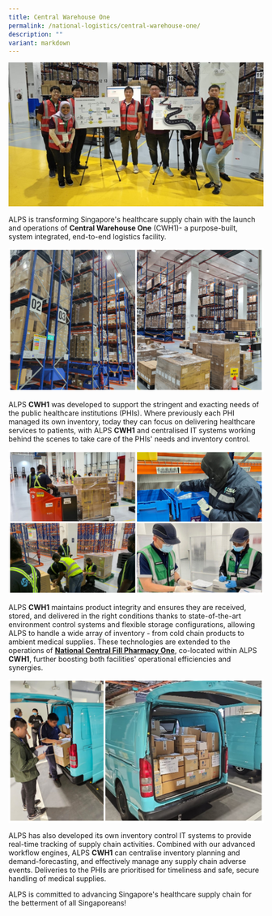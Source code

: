 ```yaml
---
title: Central Warehouse One
permalink: /national-logistics/central-warehouse-one/
description: ""
variant: markdown
---
```

![](/images/Logistics/alps_cwh1_teammates_2024_mar_23.jpg)

ALPS is transforming Singapore's healthcare supply chain with the launch and operations of **Central Warehouse One** (CWH1)- a purpose-built, system integrated, end-to-end logistics facility.

![](/images/Logistics/alps_cwh1_facility_2024_mar_23.jpg)

ALPS **CWH1** was developed to support the stringent and exacting needs of the public healthcare institutions (PHIs). Where previously each PHI managed its own inventory, today they can focus on delivering healthcare services to patients, with ALPS **CWH1** and centralised IT systems working behind the scenes to take care of the PHIs' needs and inventory control. 

![](/images/Logistics/alps_cwh1_ssw_logistics_2024_mar_23.jpg)

ALPS **CWH1** maintains product integrity and ensures they are received, stored, and delivered in the right conditions thanks to state-of-the-art environment control systems and flexible storage configurations, allowing ALPS to handle a wide array of inventory - from cold chain products to ambient medical supplies. These technologies are extended to the operations of **[National Central Fill Pharmacy One](/national-logistics/national-central-fill-pharmacy-one/)**, co-located within ALPS **CWH1**, further boosting both facilities' operational efficiencies and synergies.

![](/images/Logistics/alps_cwh1_delivery_2024_mar_23.jpg)

ALPS has also developed its own inventory control IT systems to provide real-time tracking of supply chain activities. Combined with our advanced workflow engines, ALPS **CWH1** can centralise inventory planning and demand-forecasting, and effectively manage any supply chain adverse events. Deliveries to the PHIs are prioritised for timeliness and safe, secure handling of medical supplies.  

ALPS is committed to advancing Singapore's healthcare supply chain for the betterment of all Singaporeans!